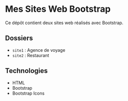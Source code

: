 # Mes Sites Web Bootstrap

Ce dépôt contient deux sites web réalisés avec Bootstrap.

## Dossiers

* `site1` : Agence de voyage
* `site2` : Restaurant

## Technologies

* HTML
* Bootstrap
* Bootstrap Icons
